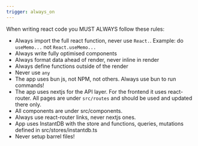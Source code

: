 ```yaml
---
trigger: always_on
---
```


When writing react code you MUST ALWAYS follow these rules:

- Always import the full react function, never use `React.`. Example: do `useMemo...` not `React.useMemo...`
- Always write fully optimised components
- Always format data ahead of render, never inline in render
- Always define functions outside of the render
- Never use `any`
- The app uses bun js, not NPM, not others. Always use bun to run commands!
- The app uses nextjs for the API layer. For the frontend it uses react-router. All pages are under `src/routes` and should be used and updated there only.
- All components are under src/components.
- Always use react-router links, never nextjs ones.
- App uses InstantDB with the store and functions, queries, mutations defined in src/stores/instantdb.ts
- Never setup barrel files!
